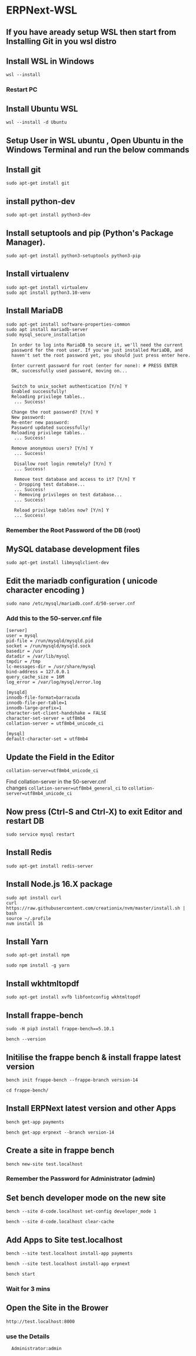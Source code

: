 # ERPNext-WSL
 ## If you have aready setup WSL then start from Installing Git in you wsl distro
## Install WSL in Windows
    wsl --install
  ### Restart PC
## Install Ubuntu WSL
    wsl --install -d Ubuntu
  
## Setup User in WSL ubuntu , Open Ubuntu in the Windows Terminal and run the below commands

## Install git
    sudo apt-get install git

## install python-dev
    sudo apt-get install python3-dev

## Install setuptools and pip (Python's Package Manager).
    sudo apt-get install python3-setuptools python3-pip

## Install virtualenv    
    sudo apt-get install virtualenv
    sudo apt install python3.10-venv

## Install MariaDB
    sudo apt-get install software-properties-common
    sudo apt install mariadb-server
    sudo mysql_secure_installation
    
      In order to log into MariaDB to secure it, we'll need the current
      password for the root user. If you've just installed MariaDB, and
      haven't set the root password yet, you should just press enter here.

      Enter current password for root (enter for none): # PRESS ENTER
      OK, successfully used password, moving on...
      
      
      Switch to unix_socket authentication [Y/n] Y
      Enabled successfully!
      Reloading privilege tables..
       ... Success!
 
      Change the root password? [Y/n] Y
      New password: 
      Re-enter new password: 
      Password updated successfully!
      Reloading privilege tables..
       ... Success!

      Remove anonymous users? [Y/n] Y
       ... Success!
 
       Disallow root login remotely? [Y/n] Y
       ... Success!

       Remove test database and access to it? [Y/n] Y
       - Dropping test database...
       ... Success!
       - Removing privileges on test database...
       ... Success!
 
       Reload privilege tables now? [Y/n] Y
       ... Success!
  ### Remember the Root Password of the DB (root)
## MySQL database development files

    sudo apt-get install libmysqlclient-dev

## Edit the mariadb configuration ( unicode character encoding )

    sudo nano /etc/mysql/mariadb.conf.d/50-server.cnf

### Add this to the 50-server.cnf file

    [server]
    user = mysql
    pid-file = /run/mysqld/mysqld.pid
    socket = /run/mysqld/mysqld.sock
    basedir = /usr
    datadir = /var/lib/mysql
    tmpdir = /tmp
    lc-messages-dir = /usr/share/mysql
    bind-address = 127.0.0.1
    query_cache_size = 16M
    log_error = /var/log/mysql/error.log
    
    [mysqld]
    innodb-file-format=barracuda
    innodb-file-per-table=1
    innodb-large-prefix=1
    character-set-client-handshake = FALSE
    character-set-server = utf8mb4
    collation-server = utf8mb4_unicode_ci      
     
    [mysql]
    default-character-set = utf8mb4
## Update the Field in the Editor
    collation-server=utf8mb4_unicode_ci  
  Find collation-server in the 50-server.cnf <br />
  changes <code>collation-server=utf8mb4_general_ci</code> to  <code>collation-server=utf8mb4_unicode_ci</code>   
        
## Now press (Ctrl-S and Ctrl-X) to exit Editor and restart DB
    sudo service mysql restart

## Install Redis
    sudo apt-get install redis-server

## Install Node.js 16.X package
    sudo apt install curl 
    curl https://raw.githubusercontent.com/creationix/nvm/master/install.sh | bash
    source ~/.profile
    nvm install 16

## Install Yarn
    sudo apt-get install npm
    
    sudo npm install -g yarn

## Install wkhtmltopdf
    sudo apt-get install xvfb libfontconfig wkhtmltopdf
    
## Install frappe-bench
    sudo -H pip3 install frappe-bench==5.10.1
    
    bench --version
    
## Initilise the frappe bench & install frappe latest version 
    bench init frappe-bench --frappe-branch version-14
    
    cd frappe-bench/
    
## Install ERPNext latest version and other Apps
    bench get-app payments
    
    bench get-app erpnext --branch version-14
    
## Create a site in frappe bench     
    bench new-site test.localhost
  ### Remember the Password for Administrator (admin)
  
## Set bench developer mode on the new site    
    bench --site d-code.localhost set-config developer_mode 1
    
    bench --site d-code.localhost clear-cache  
## Add Apps to Site test.localhost
    
    bench --site test.localhost install-app payments
    
    bench --site test.localhost install-app erpnext
    
    bench start
  ### Wait for 3 mins 
## Open the Site in the Brower 
    http://test.localhost:8000
  ### use the Details 
      Administrator:admin
    
